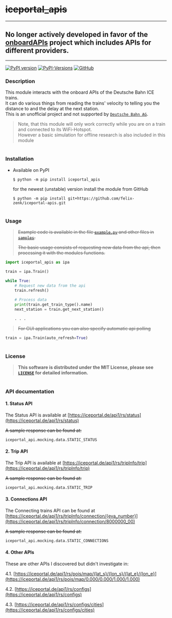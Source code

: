 # ~~iceportal_apis~~

---

No longer actively developed in favor of the [onboardAPIs](https://github.com/felix-zenk/onboardapis) project which includes APIs for different providers.
---

---


[![PyPI version](https://badge.fury.io/py/iceportal_apis.svg)](https://pypi.org/project/iceportal-apis)
[![PyPI-Versions](https://img.shields.io/pypi/pyversions/iceportal-apis)](https://pypi.org/project/iceportal-apis)
[![GitHub](https://img.shields.io/badge/license-MIT-green)](https://github.com/felix-zenk/iceportal-apis/blob/main/LICENSE)

### Description
This module interacts with the onboard APIs of the Deutsche Bahn ICE trains.\
It can do various things from reading the trains' velocity to telling you the distance to and the delay at the next station.\
This is an unofficial project and not supported by [`Deutsche Bahn AG`](https://www.deutschebahn.com/de/konzern).
> Note, that this module will only work correctly while you are on a train and connected to its WiFi-Hotspot.\
> However a basic simulation for offline research is also included in this module

#

### Installation
* Available on PyPI
    ```shell
    $ python -m pip install iceportal_apis
    ```
  for the newest (unstable) version install the module from GitHub
    ```shell
    $ python -m pip install git+https://github.com/felix-zenk/iceportal-apis.git
    ```

#

### Usage
> ~~Example code is available in the file [`example.py`](https://github.com/felix-zenk/iceportal-apis/blob/main/samples/example.py) and other files in [`samples`](https://github.com/felix-zenk/iceportal-apis/blob/main/samples).~~
>
> ~~The basic usage consists of requesting new data from the api, then processing it with the modules functions.~~

```python
import iceportal_apis as ipa

train = ipa.Train()

while True:
    # Request new data from the api
    train.refresh()
    
    # Process data
    print(train.get_train_type().name)
    next_station = train.get_next_station()

    . . .
```

> ~~For GUI applications you can also specify automatic api polling~~

```python
train = ipa.Train(auto_refresh=True)
```

#

### License
> **This software is distributed under the MIT License, please see [`LICENSE`](https://github.com/felix-zenk/iceportal-apis/blob/main/LICENSE) for detailed information.**

#

### <div id="api">API documentation</div>

#### 1. Status API
The Status API is available at [https://iceportal.de/api1/rs/status](https://iceportal.de/api1/rs/status)

~~A sample response can be found at:~~
```python
iceportal_api.mocking.data.STATIC_STATUS
```

#### 2. Trip API
The Trip API is available at [https://iceportal.de/api1/rs/tripInfo/trip](https://iceportal.de/api1/rs/tripInfo/trip)

~~A sample response can be found at:~~
```python
iceportal_api.mocking.data.STATIC_TRIP
```

#### 3. Connections API
The Connecting trains API can be found at [https://iceportal.de/api1/rs/tripInfo/connection/{eva_number}](https://iceportal.de/api1/rs/tripInfo/connection/8000000_00)

~~A sample response can be found at:~~
```python
iceportal_api.mocking.data.STATIC_CONNECTIONS
```


#### 4. Other APIs
These are other APIs I discovered but didn't investigate in:

4.1. [https://iceportal.de/api1/rs/pois/map/{lat_s}/{lon_s}/{lat_e}/{lon_e}](https://iceportal.de/api1/rs/pois/map/0.000/0.000/1.000/1.000)

4.2. [https://iceportal.de/api1/rs/configs](https://iceportal.de/api1/rs/configs)

4.3. [https://iceportal.de/api1/rs/configs/cities](https://iceportal.de/api1/rs/configs/cities)

#

